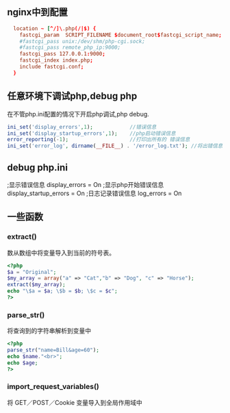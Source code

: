 ## nginx中到配置
```conf
  location ~ [^/]\.php(/|$) {
    fastcgi_param  SCRIPT_FILENAME $document_root$fastcgi_script_name;
    #fastcgi_pass unix:/dev/shm/php-cgi.sock;
    #fastcgi_pass remote_php_ip:9000;
    fastcgi_pass 127.0.0.1:9000;
    fastcgi_index index.php;
    include fastcgi.conf;
  }
  ```

## 任意环境下调试php,debug php

在不管php.ini配置的情况下开启php调试,php debug.
```php
ini_set('display_errors',1);            //错误信息
ini_set('display_startup_errors',1);    //php启动错误信息
error_reporting(-1);                    //打印出所有的 错误信息
ini_set('error_log', dirname(__FILE__) . '/error_log.txt'); //将出错信息输出到一个文本文件
```

## debug php.ini

;显示错误信息
display_errors = On
;显示php开始错误信息
display_startup_errors = On
;日志记录错误信息
log_errors = On

## 一些函数

### extract()

数从数组中将变量导入到当前的符号表。

```php
<?php
$a = "Original";
$my_array = array("a" => "Cat","b" => "Dog", "c" => "Horse");
extract($my_array);
echo "\$a = $a; \$b = $b; \$c = $c";
?>
```

### parse_str()

将查询到的字符串解析到变量中

```php
<?php
parse_str("name=Bill&age=60");
echo $name."<br>";
echo $age;
?>
```

### import_request_variables()

将 GET／POST／Cookie 变量导入到全局作用域中
